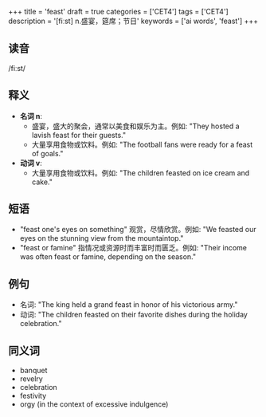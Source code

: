 +++
title = 'feast'
draft = true
categories = ['CET4']
tags = ['CET4']
description = '[fiːst] n.盛宴，筵席；节日'
keywords = ['ai words', 'feast']
+++

## 读音
/fiːst/

## 释义
- **名词 n**:
   - 盛宴，盛大的聚会，通常以美食和娱乐为主。例如: "They hosted a lavish feast for their guests."
   - 大量享用食物或饮料。例如: "The football fans were ready for a feast of goals."
- **动词 v**:
   - 大量享用食物或饮料。例如: "The children feasted on ice cream and cake."

## 短语
- "feast one's eyes on something" 观赏，尽情欣赏。例如: "We feasted our eyes on the stunning view from the mountaintop."
- "feast or famine" 指情况或资源时而丰富时而匮乏。例如: "Their income was often feast or famine, depending on the season."

## 例句
- 名词: "The king held a grand feast in honor of his victorious army."
- 动词: "The children feasted on their favorite dishes during the holiday celebration."

## 同义词
- banquet
- revelry
- celebration
- festivity
- orgy (in the context of excessive indulgence)

